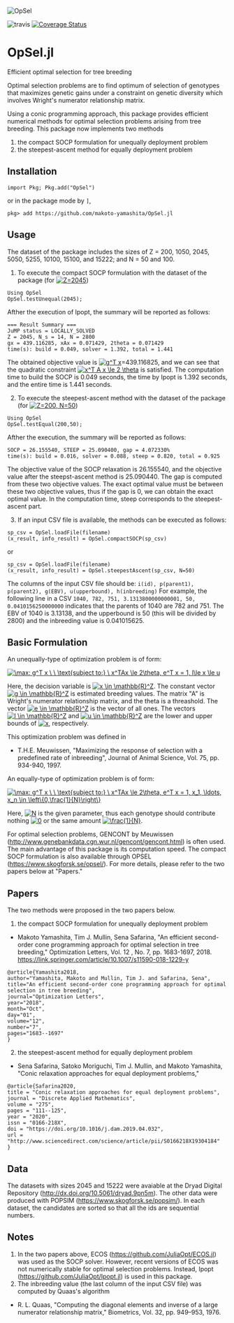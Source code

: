 ![OpSel](https://github.com/makoto-yamashita/OpSel.jl/blob/logo-registration/logo/opsel-logo.png)

![travis](https://travis-ci.org/makoto-yamashita/OpSel.jl.svg?branch=master)
[![Coverage Status](https://coveralls.io/repos/github/makoto-yamashita/OpSel.jl/badge.svg?branch=master)](https://coveralls.io/github/makoto-yamashita/OpSel.jl?branch=master)

# OpSel.jl
Efficient optimal selection for tree breeding

Optimal selection problems are to find optimum of selection of genotypes that maximizes genetic gains under a constraint on genetic diversity which involves Wright's numerator relationship matrix.

Using a conic programming approach, this package provides efficient numerical methods for optimal selection problems arising from tree breeding. This package now implements two methods
1. the compact SOCP formulation for unequally deployment problem
2. the steepest-ascent method for equally deployment problem

## Installation 

```import Pkg; Pkg.add("OpSel")```

or in the package mode by `]`,

```pkg> add https://github.com/makoto-yamashita/OpSel.jl```

## Usage

The dataset of the package includes the sizes of Z = 200, 1050, 2045, 5050, 5255, 10100, 15100, and 15222; and N = 50 and 100.

1. To execute the compact SOCP formulation with the dataset of the package (for <a href="https://www.codecogs.com/eqnedit.php?latex=Z=2045" target="_blank"><img src="https://latex.codecogs.com/gif.latex?Z=2045" title="Z=2045" /></a>)
```
Using OpSel
OpSel.testUnequal(2045);
```
Afther the execution of Ipopt, the summary will be reported as follows:
```
=== Result Summary ===
JuMP status = LOCALLY_SOLVED
Z = 2045, N_s = 14, N = 2800
gx = 439.116285, xAx = 0.071429, 2theta = 0.071429
time(s): build = 0.049, solver = 1.392, total = 1.441
```
The obtained objective value is <a href="https://www.codecogs.com/eqnedit.php?latex=g^T&space;x" target="_blank"><img src="https://latex.codecogs.com/gif.latex?g^T&space;x" title="g^T x" /></a>=439.116825, and we can see that the quadratic constraint <a href="https://www.codecogs.com/eqnedit.php?latex=x^T&space;A&space;x&space;\le&space;2&space;\theta" target="_blank"><img src="https://latex.codecogs.com/gif.latex?x^T&space;A&space;x&space;\le&space;2&space;\theta" title="x^T A x \le 2 \theta" /></a> is satisfied.
The computation time to build the SOCP is 0.049 seconds, the time by Ipopt is 1.392 seconds, and the entire time is 1.441 seconds.


2. To execute the steepest-ascent method with the dataset of the package (for <a href="https://www.codecogs.com/eqnedit.php?latex=Z=200,&space;N=50" target="_blank"><img src="https://latex.codecogs.com/gif.latex?Z=200,&space;N=50" title="Z=200, N=50" /></a>)
```
Using OpSel
OpSel.testEqual(200,50);
```
Afther the execution, the summary will be reported as follows:
```
SOCP = 26.155540, STEEP = 25.090400, gap = 4.072330%
time(s): build = 0.016, solver = 0.088, steep = 0.820, total = 0.925
```
The objective value of the SOCP relaxation is 26.155540, and the objective value after the steepst-ascent method is 25.090440.
The gap is computed from these two objective values.
The exact optimal value must be between these two objective values, thus if the gap is 0, we can obtain the exact optimal value.
In the computation time, steep corresponds to the steepest-ascent part.

3. If an input CSV file is available, the methods can be executed as follows:

```
sp_csv = OpSel.loadFile(filename)
(x_result, info_result) = OpSel.compactSOCP(sp_csv)
```
or
```
sp_csv = OpSel.loadFile(filename)
(x_result, info_result) = OpSel.steepestAscent(sp_csv, N=50)
```

The columns of the input CSV file should be:
```i(id), p(parent1), p(parent2), g(EBV), u(upperbound), h(inbreeding)```
For example, the following line in a CSV
```1040, 782, 751, 3.1313800000000001, 50, 0.0410156250000000```
indicates that the parents of 1040 are 782 and 751. The EBV of 1040 is 3.13138, and the upperbound is 50 (this will be divided by 2800) and the inbreeding value is 0.041015625.

## Basic Formulation

An unequally-type of optimization problem is of form:

<a href="https://www.codecogs.com/eqnedit.php?latex=\max:&space;g^T&space;x&space;\&space;\&space;\text{subject&space;to:}&space;x^TAx&space;\le&space;2\theta,&space;e^T&space;x&space;=&space;1,&space;l\le&space;x&space;\le&space;u" target="_blank"><img src="https://latex.codecogs.com/gif.latex?\max:&space;g^T&space;x&space;\&space;\&space;\text{subject&space;to:}&space;&space;x^TAx&space;\le&space;2\theta,&space;e^T&space;x&space;=&space;1,&space;l\le&space;x&space;\le&space;u" title="\max: g^T x \ \ \text{subject to:} \  x^TAx \le 2\theta, e^T x = 1, l\le x \le u" /></a>

Here, the decision variable is <a href="https://www.codecogs.com/eqnedit.php?latex=x&space;\in&space;\mathbb{R}^Z" target="_blank"><img src="https://latex.codecogs.com/gif.latex?x&space;\in&space;\mathbb{R}^Z" title="x \in \mathbb{R}^Z" /></a>. The constant vector <a href="https://www.codecogs.com/eqnedit.php?latex=g&space;\in&space;\mathbb{R}^Z" target="_blank"><img src="https://latex.codecogs.com/gif.latex?g&space;\in&space;\mathbb{R}^Z" title="g \in \mathbb{R}^Z" /></a> is estimated breeding values. 
The matrix "A" is Wright's numerator relationship matrix, and the theta is a threashold.
The vector <a href="https://www.codecogs.com/eqnedit.php?latex=e&space;\in&space;\mathbb{R}^Z" target="_blank"><img src="https://latex.codecogs.com/gif.latex?e&space;\in&space;\mathbb{R}^Z" title="e \in \mathbb{R}^Z" /></a> is the vector of all ones. The vectors <a href="https://www.codecogs.com/eqnedit.php?latex=l&space;\in&space;\mathbb{R}^Z" target="_blank"><img src="https://latex.codecogs.com/gif.latex?l&space;\in&space;\mathbb{R}^Z" title="l \in \mathbb{R}^Z" /></a> and <a href="https://www.codecogs.com/eqnedit.php?latex=u&space;\in&space;\mathbb{R}^Z" target="_blank"><img src="https://latex.codecogs.com/gif.latex?u&space;\in&space;\mathbb{R}^Z" title="u \in \mathbb{R}^Z" /></a> are the lower and upper bounds of <a href="https://www.codecogs.com/eqnedit.php?latex=x" target="_blank"><img src="https://latex.codecogs.com/gif.latex?x" title="x" /></a>, respectively.

This optimization problem was defined in 
  - T.H.E. Meuwissen, "Maximizing the response of selection with a predefined rate of inbreeding", Journal of Animal Science, Vol. 75, pp. 934-940, 1997.

An equally-type of optimization problem is of form:

<a href="https://www.codecogs.com/eqnedit.php?latex=\max:&space;g^T&space;x&space;\&space;\&space;\text{subject&space;to:}&space;\&space;x^TAx&space;\le&space;2\theta,&space;e^T&space;x&space;=&space;1,&space;x_1,&space;\ldots,&space;x_n&space;\in&space;\left\{0,\frac{1}{N}\right\}" target="_blank"><img src="https://latex.codecogs.com/gif.latex?\max:&space;g^T&space;x&space;\&space;\&space;\text{subject&space;to:}&space;\&space;x^TAx&space;\le&space;2\theta,&space;e^T&space;x&space;=&space;1,&space;x_1,&space;\ldots,&space;x_n&space;\in&space;\left\{0,\frac{1}{N}\right\}" title="\max: g^T x \ \ \text{subject to:} \ x^TAx \le 2\theta, e^T x = 1, x_1, \ldots, x_n \in \left\{0,\frac{1}{N}\right\}" /></a>

Here, <a href="https://www.codecogs.com/eqnedit.php?latex=N" target="_blank"><img src="https://latex.codecogs.com/gif.latex?N" title="N" /></a> is the given parameter, thus each genotype should contribute nothing <a href="https://www.codecogs.com/eqnedit.php?latex=0" target="_blank"><img src="https://latex.codecogs.com/gif.latex?0" title="0" /></a> or the same amount <a href="https://www.codecogs.com/eqnedit.php?latex=\frac{1}{N}" target="_blank"><img src="https://latex.codecogs.com/gif.latex?\frac{1}{N}" title="\frac{1}{N}" /></a>.


For optimal selection problems, GENCONT by Meuwissen (http://www.genebankdata.cgn.wur.nl/gencont/gencont.html) is often used. The main advantage of this package is its computation speed. The compact SOCP formulation is also available through OPSEL (https://www.skogforsk.se/opsel/).
For more details, please refer to the two papers below at "Papers."

## Papers
The two methods were proposed in the two papers below.

1. the compact SOCP formulation for unequally deployment problem 
  - Makoto Yamashita, Tim J. Mullin, Sena Safarina, "An efficient second-order cone programming approach for optimal selection in tree breeding," Optimization Letters, Vol. 12 , No. 7, pp. 1683-1697, 2018. https://link.springer.com/article/10.1007/s11590-018-1229-y
```  
@article{Yamashita2018,
author="Yamashita, Makoto and Mullin, Tim J. and Safarina, Sena",
title="An efficient second-order cone programming approach for optimal selection in tree breeding",
journal="Optimization Letters",
year="2018",
month="Oct",
day="01",
volume="12",
number="7",
pages="1683--1697"
}
```
  
2. the steepest-ascent method for equally deployment problem
  - Sena Safarina, Satoko Moriguchi, Tim J. Mullin, and Makoto Yamashita, "Conic relaxation approaches for equal deployment problems," 
```
@article{Safarina2020,
title = "Conic relaxation approaches for equal deployment problems",
journal = "Discrete Applied Mathematics",
volume = "275", 
pages = "111--125",
year = "2020",
issn = "0166-218X",
doi = "https://doi.org/10.1016/j.dam.2019.04.032",
url = "http://www.sciencedirect.com/science/article/pii/S0166218X19304184"
}
```

## Data

The datasets with sizes 2045 and 15222 were avaiable at the Dryad Digital Repository (http://dx.doi.org/10.5061/dryad.9pn5m). The other
data were produced with POPSIM (https://www.skogforsk.se/popsim/). In each dataset, the candidates are sorted so that all the ids are sequential numbers.

## Notes

1. In the two papers above, ECOS (https://github.com/JuliaOpt/ECOS.jl) was used as the SOCP solver. However, recent versions of ECOS was not numerically stable for optimal selection problems. Instead, Ipopt (https://github.com/JuliaOpt/Ipopt.jl) is used in this package.
2. The inbreeding value (the last column of the input CSV file) was computed by Quaas's algorithm
  - R. L. Quaas, "Computing the diagonal elements and inverse of a large numerator relationship matrix," Biometrics, Vol. 32, pp. 949–953, 1976.

